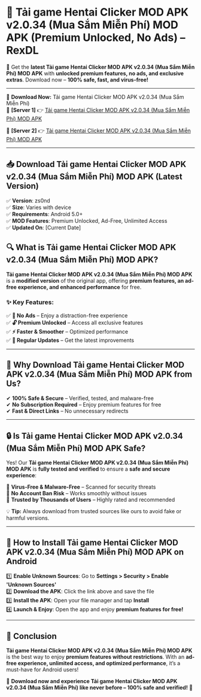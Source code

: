 # 🚀 Tải game Hentai Clicker MOD APK v2.0.34 (Mua Sắm Miễn Phí) MOD APK (Premium Unlocked, No Ads) – RexDL 

🎯 Get the **latest Tải game Hentai Clicker MOD APK v2.0.34 (Mua Sắm Miễn Phí) MOD APK** with **unlocked premium features, no ads, and exclusive extras**. Download now – **100% safe, fast, and virus-free!**  

---

🔽 **Download Now:** Tải game Hentai Clicker MOD APK v2.0.34 (Mua Sắm Miễn Phí)  
🔹 **[Server 1]** 👉 [Tải game Hentai Clicker MOD APK v2.0.34 (Mua Sắm Miễn Phí) MOD APK](https://apkcomod.com?title=Tải_game_Hentai_Clicker_MOD_APK_v2.0.34_(Mua_Sắm_Miễn_Phí))  

🔹 **[Server 2]** 👉 [Tải game Hentai Clicker MOD APK v2.0.34 (Mua Sắm Miễn Phí) MOD APK](https://apkcomod.com?title=Tải_game_Hentai_Clicker_MOD_APK_v2.0.34_(Mua_Sắm_Miễn_Phí))  

---
## 📥 Download Tải game Hentai Clicker MOD APK v2.0.34 (Mua Sắm Miễn Phí) MOD APK (Latest Version)  

✅ **Version**: zs0nd  
✅ **Size**: Varies with device  
✅ **Requirements**: Android 5.0+  
✅ **MOD Features**: Premium Unlocked, Ad-Free, Unlimited Access  
✅ **Updated On**: [Current Date]  

## 🔍 What is Tải game Hentai Clicker MOD APK v2.0.34 (Mua Sắm Miễn Phí) MOD APK?  

**Tải game Hentai Clicker MOD APK v2.0.34 (Mua Sắm Miễn Phí) MOD APK** is a **modified version** of the original app, offering **premium features, an ad-free experience, and enhanced performance** for free.  

### ✨ Key Features:  

✅ **🚫 No Ads** – Enjoy a distraction-free experience  
✅ **🔓 Premium Unlocked** – Access all exclusive features  
✅ **⚡ Faster & Smoother** – Optimized performance  
✅ **🔄 Regular Updates** – Get the latest improvements  

---

## 🌟 Why Download Tải game Hentai Clicker MOD APK v2.0.34 (Mua Sắm Miễn Phí) MOD APK from Us?  

✔ **100% Safe & Secure** – Verified, tested, and malware-free  
✔ **No Subscription Required** – Enjoy premium features for free  
✔ **Fast & Direct Links** – No unnecessary redirects  

---

## 🔒 Is Tải game Hentai Clicker MOD APK v2.0.34 (Mua Sắm Miễn Phí) MOD APK Safe?  

Yes! Our **Tải game Hentai Clicker MOD APK v2.0.34 (Mua Sắm Miễn Phí) MOD APK** is **fully tested and verified** to ensure a **safe and secure experience**:  

🔹 **Virus-Free & Malware-Free** – Scanned for security threats  
🔹 **No Account Ban Risk** – Works smoothly without issues  
🔹 **Trusted by Thousands of Users** – Highly rated and recommended  

💡 **Tip:** Always download from trusted sources like ours to avoid fake or harmful versions.  

---

## 📲 How to Install Tải game Hentai Clicker MOD APK v2.0.34 (Mua Sắm Miễn Phí) MOD APK on Android  

1️⃣ **Enable Unknown Sources**: Go to **Settings > Security > Enable 'Unknown Sources'**  
2️⃣ **Download the APK**: Click the link above and save the file  
3️⃣ **Install the APK**: Open your file manager and tap **Install**  
4️⃣ **Launch & Enjoy**: Open the app and enjoy **premium features for free!**  

---

## 🚀 Conclusion  

**Tải game Hentai Clicker MOD APK v2.0.34 (Mua Sắm Miễn Phí) MOD APK** is the best way to enjoy **premium features without restrictions**. With an **ad-free experience, unlimited access, and optimized performance**, it’s a must-have for Android users!  

🔻 **Download now and experience Tải game Hentai Clicker MOD APK v2.0.34 (Mua Sắm Miễn Phí) like never before – 100% safe and verified!** 🔻  
